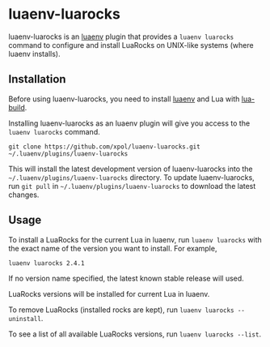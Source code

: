# luaenv-luarocks

luaenv-luarocks is an [luaenv][] plugin that provides a `luaenv luarocks` command to configure and install LuaRocks on UNIX-like systems (where luaenv installs).

## Installation

Before using luaenv-luarocks, you need to install [luaenv][] and Lua with [lua-build][].

Installing luaenv-luarocks as an luaenv plugin will give you access to the `luaenv luarocks` command.

```shell
git clone https://github.com/xpol/luaenv-luarocks.git ~/.luaenv/plugins/luaenv-luarocks
```

This will install the latest development version of luaenv-luarocks into the `~/.luaenv/plugins/luaenv-luarocks` directory.
To update luaenv-luarocks, run `git pull` in `~/.luaenv/plugins/luaenv-luarocks` to download the latest changes.

[luaenv]: https://github.com/cehoffman/luaenv
[lua-build]: https://github.com/cehoffman/lua-build


## Usage

To install a LuaRocks for the current Lua in luaenv, run `luaenv luarocks` with the exact name of the version you want to install. For example,

```shell
luaenv luarocks 2.4.1
```

If no version name specified, the latest known stable release will used.

LuaRocks versions will be installed for current Lua in luaenv.

To remove LuaRocks (installed rocks are kept), run `luaenv luarocks --uninstall`.

To see a list of all available LuaRocks versions, run `luaenv luarocks --list`.

